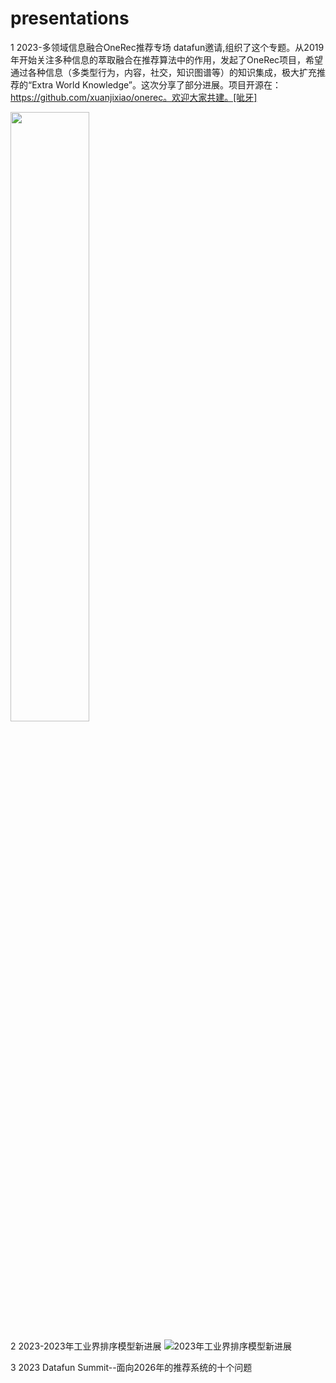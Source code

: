 # presentations

1 2023-多领域信息融合OneRec推荐专场
datafun邀请,组织了这个专题。从2019年开始关注多种信息的萃取融合在推荐算法中的作用，发起了OneRec项目，希望通过各种信息（多类型行为，内容，社交，知识图谱等）的知识集成，极大扩充推荐的“Extra World Knowledge”。这次分享了部分进展。项目开源在：https://github.com/xuanjixiao/onerec。欢迎大家共建。[呲牙]

 <img src="[https://user-images.githubusercontent.com/link-to-your-image.png](https://github.com/xuanjixiao/presentations/blob/main/%E5%A4%9A%E9%A2%86%E5%9F%9F%E4%BF%A1%E6%81%AF%E8%9E%8D%E5%90%88OneRec%E6%8E%A8%E8%8D%90%E4%B8%93%E5%9C%BA.jpg)" width='50%' height='50%' />


2 2023-2023年工业界排序模型新进展
![2023年工业界排序模型新进展](https://github.com/xuanjixiao/presentations/assets/15994016/0c1b1b5e-04e8-452a-bc23-8d0ecf7d099d)

3 2023 Datafun Summit--面向2026年的推荐系统的十个问题
